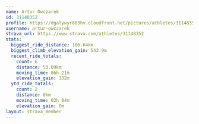 ```yaml
---
name: Artur Owczarek
id: 31148352
profile: https://dgalywyr863hv.cloudfront.net/pictures/athletes/31148352/15906846/1/large.jpg
username: artur-owczarek
strava_url: https://www.strava.com/athletes/31148352
stats:
  biggest_ride_distance: 106.64km
  biggest_climb_elevation_gain: 542.9m
  recent_ride_totals:
    count: 6
    distance: 53.09km
    moving_time: 06h 21m
    elevation_gain: 132m
  ytd_ride_totals:
    count: 2
    distance: 0km
    moving_time: 02h 04m
    elevation_gain: 0m
layout: strava_member
--- 
```

